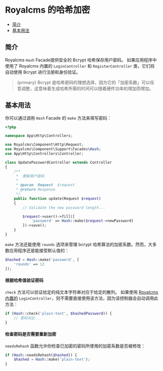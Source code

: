 # Royalcms 的哈希加密

- [简介](#introduction)
- [基本用法](#basic-usage)

<a name="introduction"></a>
## 简介

Royalcms `Hash` Facade提供安全的 Bcrypt 哈希保存用户密码。 如果应用程序中使用了 Royalcms 内置的 `LoginController` 和 `RegisterController` 类，它们将自动使用 Bcrypt 进行注册和身份验证。

> {primary} Bcrypt 是哈希密码的理想选择，因为它的「加密系数」可以任意调整，这意味着生成哈希所需的时间可以随着硬件功率的增加而增加。

<a name="basic-usage"></a>
## 基本用法

你可以通过调用 `Hash` Facade 的 `make` 方法来填写密码：

```php
<?php

namespace App\Http\Controllers;

use Royalcms\Component\Http\Request;
use Royalcms\Component\Support\Facades\Hash;
use App\Http\Controllers\Controller;

class UpdatePasswordController extends Controller
{
    /**
     *  更新用户密码
     *
     * @param  Request  $request
     * @return Response
     */
    public function update(Request $request)
    {
        // Validate the new password length...

        $request->user()->fill([
            'password' => Hash::make($request->newPassword)
        ])->save();
    }
}
```

`make` 方法还能使用 `rounds` 选项来管理 bcrypt 哈希算法的加密系数。然而，大多数应用程序还是能接受默认值的：

```php
$hashed = Hash::make('password', [
    'rounds' => 12
]);
```

#### 根据哈希值验证密码

`check` 方法可以验证给定的纯文本字符串对应于给定的散列。 如果使用 [Royalcms 内置的](/docs/authentication) `LoginController`，则不需要直接使用该方法，因为该控制器会自动调用此方法：

```php
if (Hash::check('plain-text', $hashedPassword)) {
    // 密码对比...
}
```

#### 检查密码是否需要重新加密

`needsRehash` 函数允许你检查已加密的密码所使用的加密系数是否被修改：

```php
if (Hash::needsRehash($hashed)) {
    $hashed = Hash::make('plain-text');
}
```
